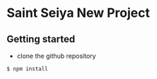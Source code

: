 # Saint Seiya New Project
## Getting started

* clone the github repository

```
$ npm install

```
